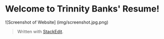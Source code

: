# Welcome to Trinnity Banks' Resume!

![Screenshot of Website] (img/screenshot.jpg.png)
> Written with [StackEdit](https://stackedit.io/).
